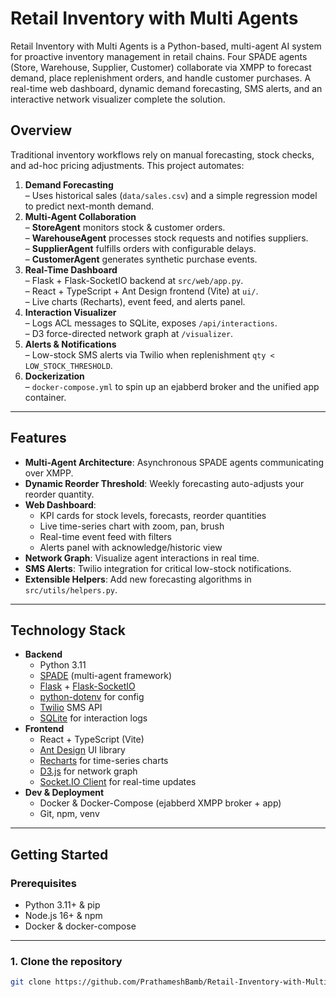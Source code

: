 # Retail Inventory with Multi Agents

Retail Inventory with Multi Agents is a Python-based, multi-agent AI system for proactive inventory management in retail chains. Four SPADE agents (Store, Warehouse, Supplier, Customer) collaborate via XMPP to forecast demand, place replenishment orders, and handle customer purchases. A real-time web dashboard, dynamic demand forecasting, SMS alerts, and an interactive network visualizer complete the solution.

## Overview

Traditional inventory workflows rely on manual forecasting, stock checks, and ad-hoc pricing adjustments. This project automates:

1. **Demand Forecasting**  
   – Uses historical sales (`data/sales.csv`) and a simple regression model to predict next-month demand.  
2. **Multi-Agent Collaboration**  
   – **StoreAgent** monitors stock & customer orders.  
   – **WarehouseAgent** processes stock requests and notifies suppliers.  
   – **SupplierAgent** fulfills orders with configurable delays.  
   – **CustomerAgent** generates synthetic purchase events.  
3. **Real-Time Dashboard**  
   – Flask + Flask-SocketIO backend at `src/web/app.py`.  
   – React + TypeScript + Ant Design frontend (Vite) at `ui/`.  
   – Live charts (Recharts), event feed, and alerts panel.  
4. **Interaction Visualizer**  
   – Logs ACL messages to SQLite, exposes `/api/interactions`.  
   – D3 force-directed network graph at `/visualizer`.  
5. **Alerts & Notifications**  
   – Low-stock SMS alerts via Twilio when replenishment `qty < LOW_STOCK_THRESHOLD`.  
6. **Dockerization**  
   – `docker-compose.yml` to spin up an ejabberd broker and the unified app container.

---

## Features

- **Multi-Agent Architecture**: Asynchronous SPADE agents communicating over XMPP.  
- **Dynamic Reorder Threshold**: Weekly forecasting auto-adjusts your reorder quantity.  
- **Web Dashboard**:  
  - KPI cards for stock levels, forecasts, reorder quantities  
  - Live time-series chart with zoom, pan, brush  
  - Real-time event feed with filters  
  - Alerts panel with acknowledge/historic view  
- **Network Graph**: Visualize agent interactions in real time.  
- **SMS Alerts**: Twilio integration for critical low-stock notifications.  
- **Extensible Helpers**: Add new forecasting algorithms in `src/utils/helpers.py`.

---

## Technology Stack

- **Backend**  
  - Python 3.11  
  - [SPADE](https://github.com/javipalanca/spade) (multi-agent framework)  
  - [Flask](https://flask.palletsprojects.com/) + [Flask-SocketIO](https://flask-socketio.readthedocs.io/)  
  - [python-dotenv](https://github.com/theskumar/python-dotenv) for config  
  - [Twilio](https://www.twilio.com/) SMS API  
  - [SQLite](https://sqlite.org/) for interaction logs  
- **Frontend**  
  - React + TypeScript (Vite)  
  - [Ant Design](https://ant.design/) UI library  
  - [Recharts](https://recharts.org/) for time-series charts  
  - [D3.js](https://d3js.org/) for network graph  
  - [Socket.IO Client](https://socket.io/) for real-time updates  
- **Dev & Deployment**  
  - Docker & Docker-Compose (ejabberd XMPP broker + app)  
  - Git, npm, venv

---

## Getting Started

### Prerequisites

- Python 3.11+ & pip  
- Node.js 16+ & npm  
- Docker & docker-compose

---

### 1. Clone the repository

```bash
git clone https://github.com/PrathameshBamb/Retail-Inventory-with-Multi-Agents.git

